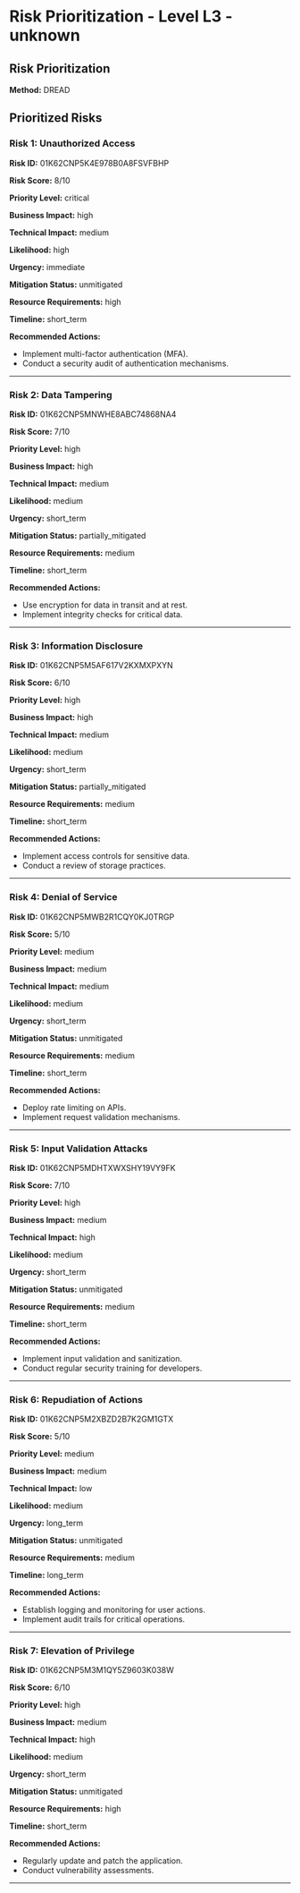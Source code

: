 # Risk Prioritization - Level L3 - unknown

## Risk Prioritization

**Method:** DREAD

## Prioritized Risks

### Risk 1: Unauthorized Access

**Risk ID:** 01K62CNP5K4E978B0A8FSVFBHP

**Risk Score:** 8/10

**Priority Level:** critical

**Business Impact:** high

**Technical Impact:** medium

**Likelihood:** high

**Urgency:** immediate

**Mitigation Status:** unmitigated

**Resource Requirements:** high

**Timeline:** short_term

**Recommended Actions:**
- Implement multi-factor authentication (MFA).
- Conduct a security audit of authentication mechanisms.

---

### Risk 2: Data Tampering

**Risk ID:** 01K62CNP5MNWHE8ABC74868NA4

**Risk Score:** 7/10

**Priority Level:** high

**Business Impact:** high

**Technical Impact:** medium

**Likelihood:** medium

**Urgency:** short_term

**Mitigation Status:** partially_mitigated

**Resource Requirements:** medium

**Timeline:** short_term

**Recommended Actions:**
- Use encryption for data in transit and at rest.
- Implement integrity checks for critical data.

---

### Risk 3: Information Disclosure

**Risk ID:** 01K62CNP5M5AF617V2KXMXPXYN

**Risk Score:** 6/10

**Priority Level:** high

**Business Impact:** high

**Technical Impact:** medium

**Likelihood:** medium

**Urgency:** short_term

**Mitigation Status:** partially_mitigated

**Resource Requirements:** medium

**Timeline:** short_term

**Recommended Actions:**
- Implement access controls for sensitive data.
- Conduct a review of storage practices.

---

### Risk 4: Denial of Service

**Risk ID:** 01K62CNP5MWB2R1CQY0KJ0TRGP

**Risk Score:** 5/10

**Priority Level:** medium

**Business Impact:** medium

**Technical Impact:** medium

**Likelihood:** medium

**Urgency:** short_term

**Mitigation Status:** unmitigated

**Resource Requirements:** medium

**Timeline:** short_term

**Recommended Actions:**
- Deploy rate limiting on APIs.
- Implement request validation mechanisms.

---

### Risk 5: Input Validation Attacks

**Risk ID:** 01K62CNP5MDHTXWXSHY19VY9FK

**Risk Score:** 7/10

**Priority Level:** high

**Business Impact:** medium

**Technical Impact:** high

**Likelihood:** medium

**Urgency:** short_term

**Mitigation Status:** unmitigated

**Resource Requirements:** medium

**Timeline:** short_term

**Recommended Actions:**
- Implement input validation and sanitization.
- Conduct regular security training for developers.

---

### Risk 6: Repudiation of Actions

**Risk ID:** 01K62CNP5M2XBZD2B7K2GM1GTX

**Risk Score:** 5/10

**Priority Level:** medium

**Business Impact:** medium

**Technical Impact:** low

**Likelihood:** medium

**Urgency:** long_term

**Mitigation Status:** unmitigated

**Resource Requirements:** medium

**Timeline:** long_term

**Recommended Actions:**
- Establish logging and monitoring for user actions.
- Implement audit trails for critical operations.

---

### Risk 7: Elevation of Privilege

**Risk ID:** 01K62CNP5M3M1QY5Z9603K038W

**Risk Score:** 6/10

**Priority Level:** high

**Business Impact:** medium

**Technical Impact:** high

**Likelihood:** medium

**Urgency:** short_term

**Mitigation Status:** unmitigated

**Resource Requirements:** high

**Timeline:** short_term

**Recommended Actions:**
- Regularly update and patch the application.
- Conduct vulnerability assessments.

---

